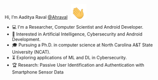 Hi, I’m Aaditya Raval <a href = 'https://ahraval.github.io'> @Ahraval</a> &nbsp; <img src="https://github.com/Ahraval/Ahraval/blob/main/waving-hand.gif" width="50px">

- :computer: I'm a Researcher, Computer Scientist and Android Developer.
- :dart: Interested in Artificial Intelligence, Cybersecurity and Android Development.
- :mortar_board: Pursuing a Ph.D. in computer science at North Carolina A&T State University (NCAT).
- :hourglass_flowing_sand:  Exploring applications of ML and DL in Cybersecurity.
- :trophy: Research: Passive User Identification and Authentication with Smartphone Sensor Data

<!---
Ahraval/Ahraval is a ✨ special ✨ repository because its `README.md` (this file) appears on your GitHub profile.
You can click the Preview link to take a look at your changes.
--->

